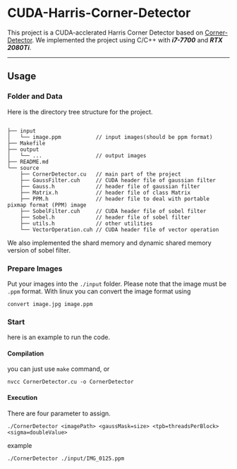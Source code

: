 # CUDA-Harris-Corner-Detector
This project is a CUDA-acclerated Harris Corner Detector based on [Corner-Detector](https://github.com/jariasf/Corner-Detector).
We implemented the project using C/C++ with ***i7-7700*** and ***RTX 2080Ti***.

-------------------------------------------------------------------------------------------------
## Usage

### Folder and Data
Here is the directory tree structure for the project.
```

├── input
│   └── image.ppm           // input images(should be ppm format)
├── Makefile
├── output
│   └── ...                 // output images
├── README.md
└── source
    ├── CornerDetector.cu   // main part of the project
    ├── GaussFilter.cuh     // CUDA header file of gaussian filter 
    ├── Gauss.h             // header file of gaussian filter
    ├── Matrix.h            // header file of class Matrix
    ├── PPM.h               // header file to deal with portable pixmap format (PPM) image
    ├── SobelFilter.cuh     // CUDA header file of sobel filter 
    ├── Sobel.h             // header file of sobel filter
    ├── utils.h             // other utilities
    └── VectorOperation.cuh // CUDA header file of vector operation
```
We also implemented the shard memory and dynamic shared memory version of sobel filter.


### Prepare Images 
Put your images into the `./input` folder. Please note that the image must be `.ppm` format. With linux you can convert the image format using 
```
convert image.jpg image.ppm
```
### Start 
here is an example to run the code.
#### Compilation
you can just use `make` command, or
```
nvcc CornerDetector.cu -o CornerDetector
```

#### Execution
There are four parameter to assign.
```
./CornerDetector <imagePath> <gaussMask=size> <tpb=threadsPerBlock> <sigma=doubleValue>
```
example
```
./CornerDetector ./input/IMG_0125.ppm
```

